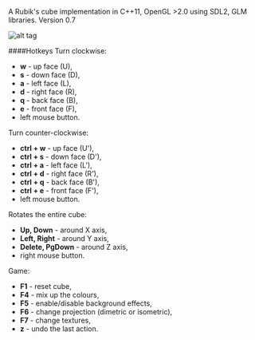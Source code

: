 A Rubik's cube implementation in C++11, OpenGL >2.0 using SDL2, GLM libraries. Version 0.7

![alt tag](https://cloud.githubusercontent.com/assets/1208782/15057984/5f77f6ce-1322-11e6-83c5-992a0893f2bd.gif)

####Hotkeys
Turn clockwise:
- **w** - up face (U),
- **s** - down face (D),
- **a** - left face (L),
- **d** - right face (R),
- **q** - back face (B),
- **e** - front face (F),
- left mouse button.

Turn counter-clockwise:
- **ctrl + w** - up face (U'),
- **ctrl + s** - down face (D'),
- **ctrl + a** - left face (L'),
- **ctrl + d** - right face (R'),
- **ctrl + q** - back face (B'),
- **ctrl + e** - front face (F'),
- left mouse button.

Rotates the entire cube:
- **Up, Down** - around X axis,
- **Left, Right** - around Y axis,
- **Delete, PgDown** - around Z axis,
- right mouse button.

Game:
- **F1** - reset cube,
- **F4** - mix up the colours,
- **F5** - enable/disable background effects,
- **F6** - change projection (dimetric or isometric),
- **F7** - change textures,
- **z** - undo the last action.
